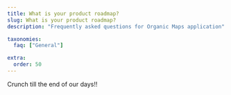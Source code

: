```yaml
---
title: What is your product roadmap?
slug: What is your product roadmap?
description: "Frequently asked questions for Organic Maps application"

taxonomies:
  faq: ["General"]

extra:
  order: 50
---
```


Crunch till the end of our days!!
